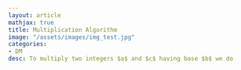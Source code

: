 ```yaml
---
layout: article
mathjax: true
title: Multiplication Algorithm
image: "/assets/images/img_test.jpg"
categories:
- DM
desc: To multiply two integers $a$ and $c$ having base $b$ we do

































































































































































































































































































































































 
imagealt: 
---
```


To multiply two integers $a$ and $c$ having base $b$ we do

































































































































































































































































































































































$$ac = a(c_0 b^0 + c_1 b^1 + \dots c_{(n-1)} b^{(n-1)})$$


































































































































































































































































































































































[[Time Complexity]] of addition for this algorithm is $O(n^2)$ \[ $O(n)$ for shifting products times $O(n)$ for performing additions \].


































































































































































































































































































































































Tags: #algorithm 
